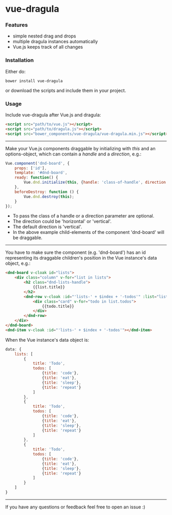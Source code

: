 # vue-dragula
### Features
- simple nested drag and drops
- multiple dragula instances automatically
- Vue.js keeps track of all changes

### Installation
Either do:
```
bower install vue-dragula
```
or download the scripts and include them in your project.

### Usage
Include vue-dragula after Vue.js and dragula:
```html
<script src="path/to/vue.js"></script>
<script src="path/to/dragula.js"></script>
<script src="bower_components/vue-dragula/vue-dragula.min.js"></script>
```
---
Make your Vue.js components draggable by initializing with *this* and an options-object, which can contain a *handle* and a *direction*, e.g.:
```javascript
Vue.component('dnd-board', {
    props: ['id'],
    template: '#dnd-board',
    ready: function() {
        Vue.dnd.initialize(this, {handle: 'class-of-handle', direction: 'horizontal'});
    },
    beforeDestroy: function () {
        Vue.dnd.destroy(this);
    }
});
```
- To pass the class of a handle or a direction parameter are optional.
- The direction could be 'horizontal' or 'vertical'.
- The default direction is 'vertical'.
- In the above example child-elements of the component 'dnd-board' will be draggable. 

---

You have to make sure the component (e.g. 'dnd-board') has an id representing its draggable children's position in the Vue instance's data object, e.g.:
```html
<dnd-board v-cloak id="lists">
    <div class="column" v-for="list in lists">
        <h2 class="dnd-lists-handle">
            {{list.title}}
        </h2>
        <dnd-row v-cloak :id="'lists-' + $index + '-todos'" :list="list">
            <div class="card" v-for="todo in list.todos">
                {{todo.title}}
            </div>
        </dnd-row>
    </div>
</dnd-board>
<dnd-item v-cloak :id="'lists-' + $index + '-todos'"></dnd-item>
```
When the Vue instance's data object is:
```javascript
data: {
    lists: [
        {
            title: 'Todo',
            todos: [
                {title: 'code'},
                {title: 'eat'},
                {title: 'sleep'},
                {title: 'repeat'}
            ]
        },
        {
            title: 'Todo',
            todos: [
                {title: 'code'},
                {title: 'eat'},
                {title: 'sleep'},
                {title: 'repeat'}
            ]
        },
        {
            title: 'Todo',
            todos: [
                {title: 'code'},
                {title: 'eat'},
                {title: 'sleep'},
                {title: 'repeat'}
            ]
        }
    ]
}
```
---
If you have any questions or feedback feel free to open an issue :)